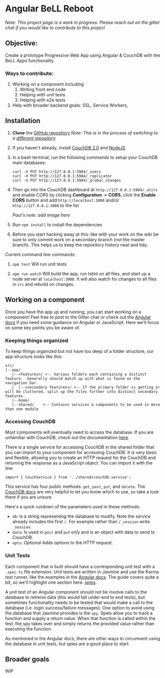 # Angular BeLL Reboot
*Note: This project page is a work in progress. Please reach out on the gitter chat if you would like to contribute to this project*
## Objective:
Create a prototype Progressive Web App using Angular & CouchDB with the BeLL Apps functionality

### Ways to contribute:
1. Working on a component
    Including
    1. Writing front end code
    2. Helping with unit tests
    3. Helping with e2e tests
2. Help with broader backend goals: SSL, Service Workers,


## Installation

1. **Clone** the [GitHub repository](https://github.com/ole-vi/BeLL-angular-reboot)
    *Note: This is in the process of switching to a [different repository](https://github.com/ole-vi/planet)*
2. If you haven't already, install [CouchDB 2.0](http://couchdb.apache.org/) and [NodeJS](https://nodejs.org/en/)
3. In a bash terminal, run the following commands to setup your CouchDB main databases:

    ```
    curl -X PUT http://127.0.0.1:5984/_users
    curl -X PUT http://127.0.0.1:5984/_replicator
    curl -X PUT http://127.0.0.1:5984/_global_changes

    ```

4. Then go into the CouchDB dashboard at `http://127.0.0.1:5984/_utils` and enable CORS by clicking __Configuration__ -> __CORS__, click the __Enable CORS__ button and add `http://localhost:3000` and/or `http://127.0.0.1:3000` to the list
 
    *Paul's note: add image here*

5. Run `npm install` to install the dependencies
6. Before you start hacking away at this: like with your work on the wiki be sure to only commit work on a secondary branch (not the master branch).  This helps us to keep the repository history neat and tidy.

Current command line commands:

1. `npm test` Will run unit tests

2. `npm run watch` Will build the app, run tslint on all files, and start up a node server at `localhost:3000`.  It will also watch for changes to all files in `src` and rebuild on changes.

## Working on a component

Once you have the app up and running, you can start working on a component!  Feel free to post to the Gitter chat or check out the [Angular docs](https://angular.io/docs) if you need some guidance on Angular or JavaScript.  Here we'll focus on some key points you be aware of.

### Keeping things organized

To keep things organized but not have too deep of a folder structure, our app structure looks like this:

```
src/
|--app/
   |--<features>/ <-- Various folders each containing a distinct feature.  Generally should match up with what is found on the navigation bar.
   |  |--<secondary features>/ <-- If the primary folder is getting or will be cluttered, split up the files further into distinct secondary features.
   |--home/
   |--shared/    <-- Contains services & components to be used in more than one module
```

### Accessing CouchDB

Most components will eventually need to access the database.  If you are unfamiliar with CouchDB, check out the documentation [here](http://docs.couchdb.org/en/2.0.0/).

There is a single service for accessing CouchDB in the shared folder that you can import to your component for accessing CouchDB.  It is very basic and flexible, allowing you to create an HTTP request for the CouchDB and returning the response as a JavaScript object.  You can import it with the line:

```
import { CouchService } from '../shared/couchdb.service';
```

This service has four public methods: `get`, `post`, `put`, and `delete`.  The [CouchDB docs](http://docs.couchdb.org/en/2.0.0/) are very helpful to let you know which to use, so take a look there if you are unsure.

Here's a quick rundown of the parameters used in these methods:

* `db`: Is a string representing the database to modify.  Note the service already includes the first `/`.  For example rather than `/_session` write `_session`.
* `data`: Is used in `post` and `put` only and is an object with data to send to CouchDB.
* `opts`: *Optional* Adds options to the HTTP request.

### Unit Tests

Each component that is built should have a corresponding unit test with a `.spec.ts` file extension.  Unit tests are written in Jasmine and use the Karma test runner, like the examples in the [Angular docs](https://angular.io/guide/testing).  The guide covers quite a bit, so we'll highlight one section here: [spies](https://angular.io/guide/testing#test-a-component-with-an-async-service).

A unit test of an Angular component should not be involve calls to the database to retreive data (this would fall under end to end tests), but sometimes functionality needs to be tested that would make a call to the database (i.e. login success/failure messages).  One option to avoid using the database that Jasmine provides is the `spy`.  Spies allow you to track a function and supply a return value.  When that function is called within the test, the spy takes over and simply returns the provided value rather than executing the function.

As mentioned in the Angular docs, there are other ways to circumvent using the database in unit tests, but spies are a good place to start.

## Broader goals

WIP 

